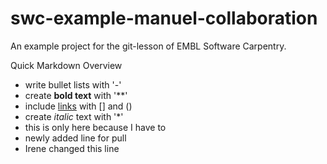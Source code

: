 # swc-example-manuel-collaboration

An example project for the git-lesson of EMBL Software Carpentry.

Quick Markdown Overview

- write bullet lists with '-'
- create **bold text** with '**'
- include [links](http://embl.de) with [] and ()
- create *italic* text with '*'
- this is only here because I have to
- newly added line for pull
- Irene changed this line

